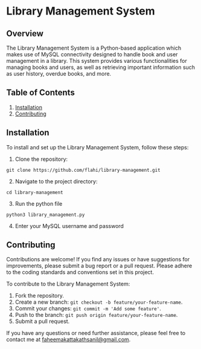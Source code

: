 # Library Management System

## Overview

The Library Management System is a Python-based application which makes use of MySQL connectivity designed to handle book and user management in a library. This system provides various functionalities for managing books and users, as well as retrieving important information such as user history, overdue books, and more.

## Table of Contents

1. [Installation](#installation)
2. [Contributing](#contributing)

## Installation

To install and set up the Library Management System, follow these steps:

1. Clone the repository:

`git clone https://github.com/flahi/library-management.git`

2. Navigate to the project directory:

`cd library-management`

3. Run the python file

`python3 library_management.py`

4. Enter your MySQL username and password

## Contributing

Contributions are welcome! If you find any issues or have suggestions for improvements, please submit a bug report or a pull request. Please adhere to the coding standards and conventions set in this project.

To contribute to the Library Management System:

1. Fork the repository.
2. Create a new branch: `git checkout -b feature/your-feature-name`.
3. Commit your changes: `git commit -m 'Add some feature'`.
4. Push to the branch: `git push origin feature/your-feature-name`.
5. Submit a pull request.

If you have any questions or need further assistance, please feel free to contact me at faheemakattakathsanil@gmail.com.

